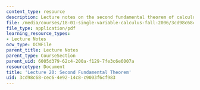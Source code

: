 ```yaml
---
content_type: resource
description: Lecture notes on the second fundamental theorem of calculus.
file: /media/courses/18-01-single-variable-calculus-fall-2006/3cd98c68cec64e9214c8c9003f6cf983_lec20.pdf
file_type: application/pdf
learning_resource_types:
- Lecture Notes
ocw_type: OCWFile
parent_title: Lecture Notes
parent_type: CourseSection
parent_uid: 6005d379-62c4-200a-f129-7fe3c6e6007a
resourcetype: Document
title: 'Lecture 20: Second Fundamental Theorem'
uid: 3cd98c68-cec6-4e92-14c8-c9003f6cf983
---
```

